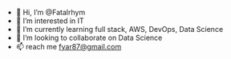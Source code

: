 - 👋 Hi, I’m @Fatalrhym
- 👀 I’m interested in IT
- 🌱 I’m currently learning full stack, AWS, DevOps, Data Science
- 💞️ I’m looking to collaborate on Data Science
- 📫 reach me fyar87@gmail.com

<!---
Fatalrhym/Fatalrhym is a ✨ special ✨ repository because its `README.md` (this file) appears on your GitHub profile.
You can click the Preview link to take a look at your changes.
--->
